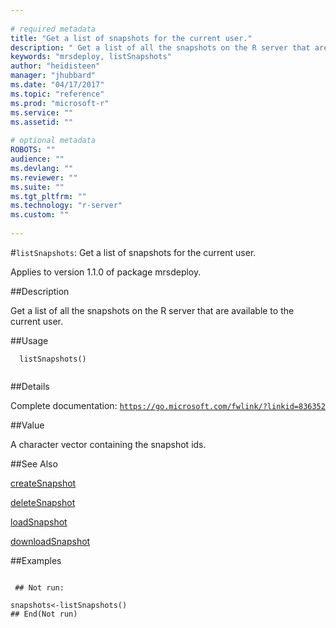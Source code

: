 ```yaml
--- 
 
# required metadata 
title: "Get a list of snapshots for the current user." 
description: " Get a list of all the snapshots on the R server that are available to the current user. " 
keywords: "mrsdeploy, listSnapshots" 
author: "heidisteen" 
manager: "jhubbard" 
ms.date: "04/17/2017" 
ms.topic: "reference" 
ms.prod: "microsoft-r" 
ms.service: "" 
ms.assetid: "" 
 
# optional metadata 
ROBOTS: "" 
audience: "" 
ms.devlang: "" 
ms.reviewer: "" 
ms.suite: "" 
ms.tgt_pltfrm: "" 
ms.technology: "r-server" 
ms.custom: "" 
 
--- 
```

 
 
 
 
 #`listSnapshots`: Get a list of snapshots for the current user.

 Applies to version 1.1.0 of package mrsdeploy.
 
 ##Description
 
Get a list of all the snapshots on the R server that are available to the current user.
 
 
 ##Usage

```   
  listSnapshots()
 
```
 
 ##Details
 
Complete documentation: [`https://go.microsoft.com/fwlink/?linkid=836352`](https://go.microsoft.com/fwlink/?linkid=836352)

 
 
 ##Value
 
A character vector containing the snapshot ids.
 
 ##See Also
 
[createSnapshot](createsnapshot.md)

[deleteSnapshot](deletesnapshot.md)

[loadSnapshot](loadsnapshot.md)

[downloadSnapshot](downloadsnapshot.md)
   
 ##Examples

 ```
   
  ## Not run:
 
snapshots<-listSnapshots()
 ## End(Not run) 
  
 
```
 
 
